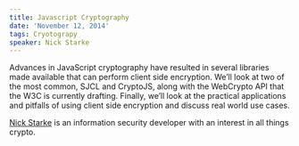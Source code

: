 ```yaml
---
title: Javascript Cryptography
date: 'November 12, 2014'
tags: Cryotograpy
speaker: Nick Starke
---
```


Advances in JavaScript cryptography have resulted in several libraries made
available that can perform client side encryption.  We’ll look at two of the
most common, SJCL and CryptoJS, along with the WebCrypto API that the W3C is
currently drafting.  Finally, we’ll look at the practical applications and
pitfalls of using client side encryption and discuss real world use cases.

[Nick Starke](https://twitter.com/nstarke) is an information security developer
with an interest in all things crypto.
